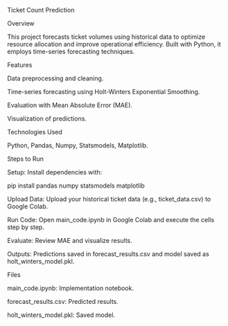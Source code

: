 Ticket Count Prediction

Overview

This project forecasts ticket volumes using historical data to optimize resource allocation and improve operational efficiency. Built with Python, it employs time-series forecasting techniques.

Features

Data preprocessing and cleaning.

Time-series forecasting using Holt-Winters Exponential Smoothing.

Evaluation with Mean Absolute Error (MAE).

Visualization of predictions.

Technologies Used

Python, Pandas, Numpy, Statsmodels, Matplotlib.

Steps to Run

Setup: Install dependencies with:

pip install pandas numpy statsmodels matplotlib

Upload Data: Upload your historical ticket data (e.g., ticket_data.csv) to Google Colab.

Run Code: Open main_code.ipynb in Google Colab and execute the cells step by step.

Evaluate: Review MAE and visualize results.

Outputs: Predictions saved in forecast_results.csv and model saved as holt_winters_model.pkl.

Files

main_code.ipynb: Implementation notebook.

forecast_results.csv: Predicted results.

holt_winters_model.pkl: Saved model.
